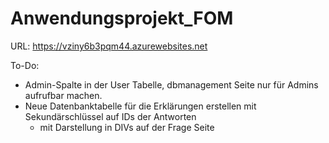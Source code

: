 # Anwendungsprojekt_FOM

URL: https://vziny6b3pqm44.azurewebsites.net


To-Do: 
- Admin-Spalte in der User Tabelle, dbmanagement Seite nur für Admins aufrufbar machen.
- Neue Datenbanktabelle für die Erklärungen erstellen mit Sekundärschlüssel auf IDs der Antworten
  - mit Darstellung in DIVs auf der Frage Seite
